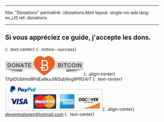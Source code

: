 * * *

title: "Donations" permalink: /donations.html layout: single-no-ads lang: en_US ref: donations

* * *

## Si vous appréciez ce guide, j'accepte les dons.

{: .text-center} {: .notice--success}

![Bitcoin](images/donate_64.png){: .align-center} 17qitDUbhhd8PdEa6kxJWSqbNvg9PRS4rT {: .text-center}

![Paypal](images/paypal.jpg){: .align-center} devonmaloney@hotmail.com {: .text-center}